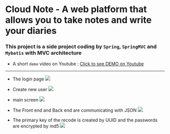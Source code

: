 Cloud Note - A web platform that allows you to take notes and write your diaries
===

### This project is a side project coding by `Spring`, `SpringMVC` and `Mybatis` with MVC architecture
* A short `demo` video on Youtube : [Click to see DEMO on Youtube](https://youtu.be/WePgxsBPBNY)  

****
* The login page
![](https://github.com/lywme/cloud_notes/src/main/webapp/images/login.png)  

* Create new user
![](https://github.com/lywme/cloud_notes/src/main/webapp/images/newuser.png)  

* main screen
![](https://github.com/lywme/cloud_notes/src/main/webapp/images/home.png)  

* The Front end and Back end are communicating with JSON
![](https://github.com/lywme/cloud_notes/src/main/webapp/images/json.png)  

* The primary key of the recode is created by UUID and the passwords are encrypted by md5
![](https://github.com/lywme/cloud_notes/src/main/webapp/images/md5.png)  
